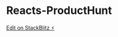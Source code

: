 # Reacts-ProductHunt

[Edit on StackBlitz ⚡️](https://stackblitz.com/edit/reactjs-product-hunt-clone-v2yl3i)